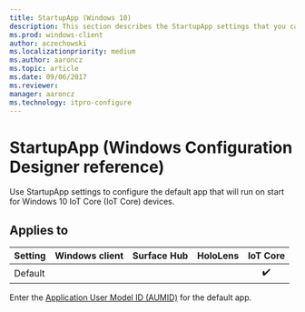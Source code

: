 ```yaml
---
title: StartupApp (Windows 10)
description: This section describes the StartupApp settings that you can configure in provisioning packages for Windows 10 using Windows Configuration Designer.
ms.prod: windows-client
author: aczechowski
ms.localizationpriority: medium
ms.author: aaroncz
ms.topic: article
ms.date: 09/06/2017
ms.reviewer: 
manager: aaroncz
ms.technology: itpro-configure
---
```


# StartupApp (Windows Configuration Designer reference)

Use StartupApp settings to configure the default app that will run on start for Windows 10 IoT Core (IoT Core) devices.

## Applies to

| Setting   | Windows client | Surface Hub | HoloLens | IoT Core |
| --- | :---: | :---: | :---: | :---: | 
| Default |  |  |  |  ✔️ |

Enter the [Application User Model ID (AUMID)](/windows-hardware/customize/enterprise/find-the-application-user-model-id-of-an-installed-app) for the default app.
